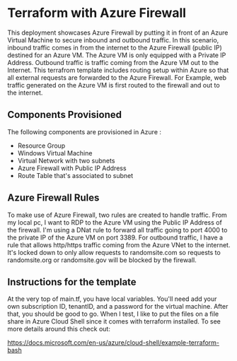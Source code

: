# Terraform with Azure Firewall

This deployment showcases Azure Firewall by putting it in front of an Azure Virtual Machine to secure inbound and outbound traffic. In this scenario, inbound traffic comes in from the internet to the Azure Firewall (public IP) destined for an Azure VM. The Azure VM is only equipped with a Private IP Address. Outbound traffic is traffic coming from the Azure VM out to the Internet. This terrafrom template includes routing setup within Azure so that all external requests are forwarded to the Azure Firewall. For Example, web traffic generated on the Azure VM is first routed to the firewall and out to the internet.

## Components Provisioned

The following components are provisioned in Azure :

- Resource Group
- Windows Virtual Machine
- Virtual Network with two subnets
- Azure Firewall with Public IP Address
- Route Table that's associated to subnet

## Azure Firewall Rules

To make use of Azure Firewall, two rules are created to handle traffic. From my local pc, I want to RDP to the Azure VM using the Public IP Address of the firewall. I'm using a DNat rule to forward all traffic going to port 4000 to the private IP of the Azure VM on port 3389. For outbound traffic, I have a rule that allows http/https traffic coming from the Azure VNet to the internet. It's locked down to only allow requests to randomsite.com so requests to randomsite.org or randomsite.gov will be blocked by the firewall.  
  
## Instructions for the template

At the very top of main.tf, you have local variables. You'll need add your own subscription ID, tenantID, and a password for the virtual machine. After that, you should be good to go. When I test, I like to put the files on a file share in Azure Cloud Shell since it comes with terraform installed. To see more details around this check out:

https://docs.microsoft.com/en-us/azure/cloud-shell/example-terraform-bash
